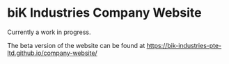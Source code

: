# biK Industries Company Website
Currently a work in progress.

The beta version of the website can be found at https://bik-industries-pte-ltd.github.io/company-website/
